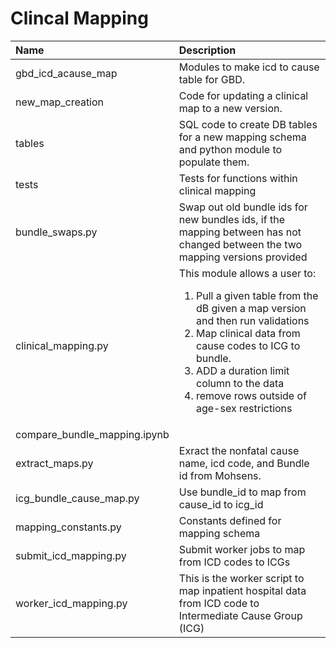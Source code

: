 # Clincal Mapping


| Name     | Description |
| :------- | :---------- |
| gbd_icd_acause_map      |  Modules to make icd to cause table for GBD.      |
| new_map_creation   |    Code for updating a clinical map to a new version.     |
| tables   |    SQL code to create DB tables for a new mapping schema and python module to populate them.     |
| tests   |   Tests for functions within clinical mapping      |
| bundle_swaps.py   | Swap out old bundle ids for new bundles ids, if the mapping between has not changed between the two mapping versions provided        |
| clinical_mapping.py   | This module allows a user to: <ol> <li>Pull a given table from the dB given a map version and then run validations  <li> Map clinical data from cause codes to ICG to bundle.<li> ADD a duration limit column to the data <li>remove rows outside of age-sex restrictions </ol>    |
| compare_bundle_mapping.ipynb   |         |
| extract_maps.py   | Exract the nonfatal cause name, icd code, and Bundle id from Mohsens.        |
| icg_bundle_cause_map.py   | Use bundle_id to map from cause_id to icg_id        |
| mapping_constants.py   |   Constants defined for mapping schema      |
| submit_icd_mapping.py   | Submit worker jobs to map from ICD codes to ICGs        |
| worker_icd_mapping.py   | This is the worker script to map inpatient hospital data from ICD code to Intermediate Cause Group (ICG)        |